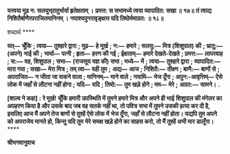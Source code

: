 **यत्त्वया मूढ न: सलयुभ्र्रातुर्भार्या हृतेक्षताम् ।** **प्रमत्त: स सभामध्ये त्वया व्यापादित: सखा ॥ १७॥** **तं त्वाद्य निशितैर्बाणैरपराजितमानिनम् ।** **नयाश्यपुनरावृङ्क्षत्त यदि तिष्ठेर्ममाग्रत: ॥ १८॥** 

शब्दार्थ **** 

**यत्—** **चूँकि** **; त्वया—** **तुश्हारे द्वारा** **; मूढ—** **हे मूर्ख** **; न:—** **हमारे** **; सलयु:—** **मित्र (शिशुपाल) की** **; भ्रातु:—** **(अपने) भाई की** **;** **भार्या—** **पत्नी** **; हृता—** **हरण की गई** **; ईक्षताम्—** **हमारे देखते-देखते** **; प्रमत्त:—** **लापरवाह** **; स:—** **वह, शिशुपाल** **; सभा—** **(राजसूय यज्ञ की) सभा** **; मध्ये—** **में** **; त्वया—** **तुश्हारे द्वारा** **; व्यापादित:—** **मारा गया** **; सखा—** **मेरा मित्र** **; तम् त्वा—** **वही तुम** **;** **अद्य—** **आज** **; निशितै:—** **तीक्ष्ण** **; बाणै:—** **बाणों से** **; अपराजित—** **न जीता जा सकने वाला** **; मानिनम्—** **माने वाले** **; नयामि—** **भेज दूँगा** **; अपुन:-आवृत्तिम्—** **ऐसे लोक में जहाँ से लौटना नहीं होगा** **; यदि—** **यदि** **; तिष्ठे:—** **तुम खड़े होगे** **; मम—** **मेरे** **;** **अग्रत:—** **सामने।** **.** 

**[शाल्व ने कहा] : रे मूर्ख! चूँकि हमारी उपस्थिति में तुमने हमारे मित्र और अपने ही भाई** **शिशुपाल की मंगेलर का अपहरण किया है और उसके बाद जब वह सतर्क नहीं था, तो पवित्र** **सभा में तुमने उसकी हत्या कर दी है, इसलिए आज मैं अपने तेज बाणों से तुश्हें ऐसे लोक में** **भेज दूँगा, जहाँ से लौटना नहीं होता। यद्यपि तुम अपने को अपराजेय मानते हो, किन्तु यदि तुम** **मेरे समक्ष खड़े होने का साहस करो, तो मैं तुश्हें अभी मार डालूँगा।** **** 

**श्रीभगवानुवाच** 